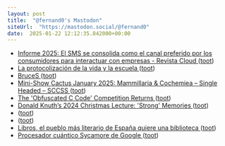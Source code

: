 ```yaml
---
layout: post
title:  "@fernand0's Mastodon"
siteUrl:  "https://mastodon.social/@fernand0"
date:  2025-01-22 12:12:35.842000+00:00
---
```

*  [Informe 2025: El SMS se consolida como el canal preferido por los consumidores para interactuar con empresas - Revista Cloud ](https://revistacloud.com/informe-2025-sms-canal-preferido-consumidores) ([toot](https://mastodon.social/@fernand0/113871942834010675))
*  [La protocolización de la vida y la escuela  ](https://ctxt.es/es/20250101/Firmas/48311/Amador-Fernandez-Savater-protocolizacion-escuela-educacion-radar-sensible-fetichizar-juventud.htm) ([toot](https://mastodon.social/@fernand0/113871700171872238))
*  [BruceS ](https://www.tumblr.com/brucesterling/772183981440614400/you-already-monetized-i) ([toot](https://mastodon.social/@fernand0/113871609267441336))
*  [Mini-Show Cactus January 2025: Mammillaria & Cochemiea – Single Headed – SCCSS ](https://southcoastcss.org/mini-show-cactus-january-2025-mammillaria-cochemiea-single-headed) ([toot](https://mastodon.social/@fernand0/113871340453533055))
*  [The 'Obfuscated C Code' Competition Returns ](https://thenewstack.io/the-obfuscated-c-code-competition-returns) ([toot](https://mastodon.social/@fernand0/113870290072147748))
*  [Donald Knuth’s 2024 Christmas Lecture: 'Strong' Memories ](https://thenewstack.io/donald-knuths-2024-christmas-lecture-strong-memories) ([toot](https://mastodon.social/@fernand0/113869678506236546))
*  [ ](https://mathstodon.xyz/@arivero) ([toot](https://mastodon.social/@fernand0/113867947631949427))
*  [ ](https://glasgow.social/@steeznson) ([toot](https://mastodon.social/@fernand0/113867945877861116))
*  [Libros, el pueblo más literario de España quiere una biblioteca ](https://www.lavanguardia.com/cultura/20250113/10276462/libros-pueblo-mas-literario-espana-quiere-biblioteca.htm) ([toot](https://mastodon.social/@fernand0/113867839281311365))
*  [Procesador cuántico Sycamore de Google ](https://www.flickr.com/photos/fernand0/54270138399) ([toot](https://mastodon.social/@fernand0/113867815876640746))
